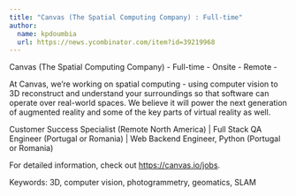 ```yaml
---
title: "Canvas (The Spatial Computing Company) : Full-time"
author:
  name: kpdoumbia
  url: https://news.ycombinator.com/item?id=39219968
---
```

Canvas (The Spatial Computing Company) - Full-time - Onsite - Remote -

At Canvas, we’re working on spatial computing - using computer vision to 3D reconstruct and understand your surroundings so that software can operate over real-world spaces. We believe it will power the next generation of augmented reality and some of the key parts of virtual reality as well.

Customer Success Specialist (Remote North America) | 
Full Stack QA Engineer (Portugal or Romania) | 
Web Backend Engineer, Python (Portugal or Romania)

For detailed information, check out <a href="https:&#x2F;&#x2F;canvas.io&#x2F;jobs" rel="nofollow">https:&#x2F;&#x2F;canvas.io&#x2F;jobs</a>.

Keywords: 3D, computer vision, photogrammetry, geomatics, SLAM
